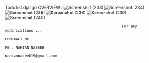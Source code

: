 Todo list django
OVERVIEW : 
![Screenshot (233)](https://github.com/NAHIAN-19/TODO_LIST/assets/106859103/402961c4-6979-414f-84df-09fee08c788c)
![Screenshot (234)](https://github.com/NAHIAN-19/TODO_LIST/assets/106859103/fecca433-88a5-4aa6-aa67-8a8a9ae286dd)
![Screenshot (235)](https://github.com/NAHIAN-19/TODO_LIST/assets/106859103/943f463e-8950-42b7-a0ae-eceb032cf398)
![Screenshot (236)](https://github.com/NAHIAN-19/TODO_LIST/assets/106859103/9e54caac-72dd-46d3-87f5-e76bec8df592)
![Screenshot (239)](https://github.com/NAHIAN-19/TODO_LIST/assets/106859103/b6a19811-3cfe-441b-998f-f7bd8c5fe4a3)
![Screenshot (240)](https://github.com/NAHIAN-19/TODO_LIST/assets/106859103/4be67af1-f66f-48d6-9bb7-8cf6d27c34ee)

                                                          For any modifications ...
                                                                            CONTRACT ME 
                                                                          FB : NAHIAN NAZEEB
                                                                       nahiannazeeb19@gmail.com
